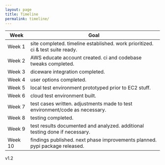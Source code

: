 ```yaml
---
layout: page
title: Timeline
permalink: timeline/
---
```


Week  |  Goal
----- |  -----
Week 1 | site completed. timeline established. work prioritized. ci & test suite ready.
Week 2 | AWS educate account created. ci and codebase tweaks completed.
Week 3 | diceware integration completed.
Week 4 | user options completed.
Week 5 | local test environment prototyped prior to EC2 stuff.
Week 6 | cloud test environment built.
Week 7 | test cases written. adjustments made to test environment/code as necessary.
Week 8 | testing completed.
Week 9 | test results documented and analyzed. additional testing done if necessary.
Week 10 | findings published. next phase improvements planned. pypi package released.


v1.2